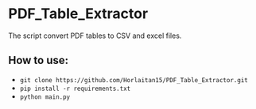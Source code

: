 # PDF_Table_Extractor

The script convert PDF tables to CSV and excel files.

## How to use:
- `git clone https://github.com/Horlaitan15/PDF_Table_Extractor.git`
- `pip install -r requirements.txt`
- `python main.py`